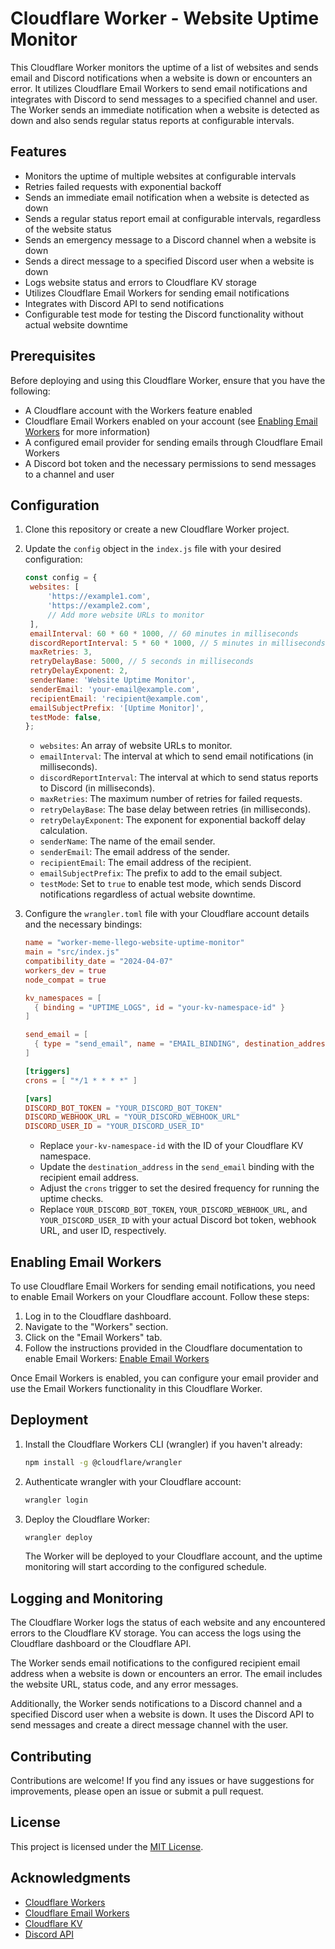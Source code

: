 # Cloudflare Worker - Website Uptime Monitor

This Cloudflare Worker monitors the uptime of a list of websites and sends email and Discord notifications when a website is down or encounters an error. It utilizes Cloudflare Email Workers to send email notifications and integrates with Discord to send messages to a specified channel and user. The Worker sends an immediate notification when a website is detected as down and also sends regular status reports at configurable intervals.

## Features

- Monitors the uptime of multiple websites at configurable intervals
- Retries failed requests with exponential backoff
- Sends an immediate email notification when a website is detected as down
- Sends a regular status report email at configurable intervals, regardless of the website status
- Sends an emergency message to a Discord channel when a website is down
- Sends a direct message to a specified Discord user when a website is down
- Logs website status and errors to Cloudflare KV storage
- Utilizes Cloudflare Email Workers for sending email notifications
- Integrates with Discord API to send notifications
- Configurable test mode for testing the Discord functionality without actual website downtime

## Prerequisites

Before deploying and using this Cloudflare Worker, ensure that you have the following:

- A Cloudflare account with the Workers feature enabled
- Cloudflare Email Workers enabled on your account (see [Enabling Email Workers](#enabling-email-workers) for more information)
- A configured email provider for sending emails through Cloudflare Email Workers
- A Discord bot token and the necessary permissions to send messages to a channel and user

## Configuration

1. Clone this repository or create a new Cloudflare Worker project.
2. Update the `config` object in the `index.js` file with your desired configuration:
   ```javascript
   const config = {
   	websites: [
   		'https://example1.com',
   		'https://example2.com',
   		// Add more website URLs to monitor
   	],
   	emailInterval: 60 * 60 * 1000, // 60 minutes in milliseconds
   	discordReportInterval: 5 * 60 * 1000, // 5 minutes in milliseconds
   	maxRetries: 3,
   	retryDelayBase: 5000, // 5 seconds in milliseconds
   	retryDelayExponent: 2,
   	senderName: 'Website Uptime Monitor',
   	senderEmail: 'your-email@example.com',
   	recipientEmail: 'recipient@example.com',
   	emailSubjectPrefix: '[Uptime Monitor]',
   	testMode: false,
   };
   ```
   - `websites`: An array of website URLs to monitor.
   - `emailInterval`: The interval at which to send email notifications (in milliseconds).
   - `discordReportInterval`: The interval at which to send status reports to Discord (in milliseconds).
   - `maxRetries`: The maximum number of retries for failed requests.
   - `retryDelayBase`: The base delay between retries (in milliseconds).
   - `retryDelayExponent`: The exponent for exponential backoff delay calculation.
   - `senderName`: The name of the email sender.
   - `senderEmail`: The email address of the sender.
   - `recipientEmail`: The email address of the recipient.
   - `emailSubjectPrefix`: The prefix to add to the email subject.
   - `testMode`: Set to `true` to enable test mode, which sends Discord notifications regardless of actual website downtime.
3. Configure the `wrangler.toml` file with your Cloudflare account details and the necessary bindings:

   ```toml
   name = "worker-meme-llego-website-uptime-monitor"
   main = "src/index.js"
   compatibility_date = "2024-04-07"
   workers_dev = true
   node_compat = true

   kv_namespaces = [
     { binding = "UPTIME_LOGS", id = "your-kv-namespace-id" }
   ]

   send_email = [
     { type = "send_email", name = "EMAIL_BINDING", destination_address = "recipient@example.com" }
   ]

   [triggers]
   crons = [ "*/1 * * * *" ]

   [vars]
   DISCORD_BOT_TOKEN = "YOUR_DISCORD_BOT_TOKEN"
   DISCORD_WEBHOOK_URL = "YOUR_DISCORD_WEBHOOK_URL"
   DISCORD_USER_ID = "YOUR_DISCORD_USER_ID"
   ```

   - Replace `your-kv-namespace-id` with the ID of your Cloudflare KV namespace.
   - Update the `destination_address` in the `send_email` binding with the recipient email address.
   - Adjust the `crons` trigger to set the desired frequency for running the uptime checks.
   - Replace `YOUR_DISCORD_BOT_TOKEN`, `YOUR_DISCORD_WEBHOOK_URL`, and `YOUR_DISCORD_USER_ID` with your actual Discord bot token, webhook URL, and user ID, respectively.

## Enabling Email Workers

To use Cloudflare Email Workers for sending email notifications, you need to enable Email Workers on your Cloudflare account. Follow these steps:

1. Log in to the Cloudflare dashboard.
2. Navigate to the "Workers" section.
3. Click on the "Email Workers" tab.
4. Follow the instructions provided in the Cloudflare documentation to enable Email Workers: [Enable Email Workers](https://developers.cloudflare.com/email-routing/email-workers/enable-email-workers/)

Once Email Workers is enabled, you can configure your email provider and use the Email Workers functionality in this Cloudflare Worker.

## Deployment

1. Install the Cloudflare Workers CLI (wrangler) if you haven't already:
   ```bash
   npm install -g @cloudflare/wrangler
   ```
2. Authenticate wrangler with your Cloudflare account:
   ```bash
   wrangler login
   ```
3. Deploy the Cloudflare Worker:
   ```bash
   wrangler deploy
   ```
   The Worker will be deployed to your Cloudflare account, and the uptime monitoring will start according to the configured schedule.

## Logging and Monitoring

The Cloudflare Worker logs the status of each website and any encountered errors to the Cloudflare KV storage. You can access the logs using the Cloudflare dashboard or the Cloudflare API.

The Worker sends email notifications to the configured recipient email address when a website is down or encounters an error. The email includes the website URL, status code, and any error messages.

Additionally, the Worker sends notifications to a Discord channel and a specified Discord user when a website is down. It uses the Discord API to send messages and create a direct message channel with the user.

## Contributing

Contributions are welcome! If you find any issues or have suggestions for improvements, please open an issue or submit a pull request.

## License

This project is licensed under the [MIT License](LICENSE).

## Acknowledgments

- [Cloudflare Workers](https://developers.cloudflare.com/workers/)
- [Cloudflare Email Workers](https://developers.cloudflare.com/email-routing/email-workers/)
- [Cloudflare KV](https://developers.cloudflare.com/kv/)
- [Discord API](https://discord.com/developers/docs/intro)
